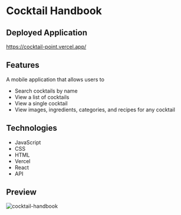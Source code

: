 # Cocktail Handbook

## Deployed Application
https://cocktail-point.vercel.app/

## Features
A mobile application that allows users to
- Search cocktails by name
- View a list of cocktails
- View a single cocktail
- View images, ingredients, categories, and recipes for any cocktail

## Technologies
- JavaScript
- CSS
- HTML
- Vercel
- React
- API

## Preview

![cocktail-handbook](https://user-images.githubusercontent.com/80596387/155869616-91790089-7a98-4cfd-bdc9-b31f9dbae65c.PNG)
